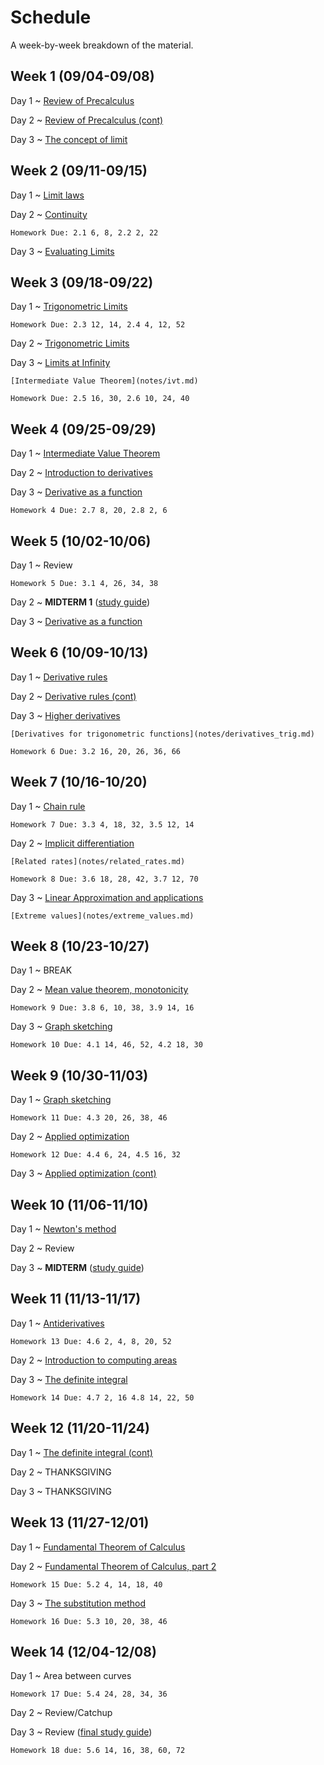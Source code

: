 # Schedule

A week-by-week breakdown of the material.

## Week  1 (09/04-09/08)

Day 1
  ~ [Review of Precalculus](notes/algebra_review.md)

Day 2
  ~ [Review of Precalculus (cont)](notes/algebra_review.md)

Day 3
  ~ [The concept of limit](notes/limit_concept.md)

## Week  2 (09/11-09/15)

Day 1
  ~ [Limit laws](notes/limit_laws.md)

Day 2
  ~ [Continuity](notes/continuity.md)

    Homework Due: 2.1 6, 8, 2.2 2, 22

Day 3
  ~ [Evaluating Limits](notes/limit_evaluation.md)

## Week  3 (09/18-09/22)

Day 1
  ~ [Trigonometric Limits](notes/limit_trig.md)

    Homework Due: 2.3 12, 14, 2.4 4, 12, 52

Day 2
  ~ [Trigonometric Limits](notes/limit_trig.md)

Day 3
  ~ [Limits at Infinity](notes/limit_infinity.md)

    [Intermediate Value Theorem](notes/ivt.md)

    Homework Due: 2.5 16, 30, 2.6 10, 24, 40

## Week  4 (09/25-09/29)

Day 1
  ~ [Intermediate Value Theorem](notes/ivt.md)

Day 2
  ~ [Introduction to derivatives](notes/derivatives_intro.md)

Day 3
  ~ [Derivative as a function](notes/derivatives_function.md)

    Homework 4 Due: 2.7 8, 20, 2.8 2, 6

## Week  5 (10/02-10/06)

Day 1
  ~ Review

    Homework 5 Due: 3.1 4, 26, 34, 38

Day 2
  ~ **MIDTERM 1** ([study guide](notes/midterm1_study_guide.md))

Day 3
  ~ [Derivative as a function](notes/derivatives_function.md)

## Week  6 (10/09-10/13)

Day 1
  ~ [Derivative rules](notes/derivatives_rules.md)

Day 2
  ~ [Derivative rules (cont)](notes/derivatives_rules.md)

Day 3
  ~ [Higher derivatives](notes/derivatives_higher.md)

    [Derivatives for trigonometric functions](notes/derivatives_trig.md)

    Homework 6 Due: 3.2 16, 20, 26, 36, 66

## Week  7 (10/16-10/20)

Day 1
  ~ [Chain rule](notes/chain_rule.md)

    Homework 7 Due: 3.3 4, 18, 32, 3.5 12, 14

Day 2
  ~ [Implicit differentiation](notes/implicit_differentiation.md)

    [Related rates](notes/related_rates.md)

    Homework 8 Due: 3.6 18, 28, 42, 3.7 12, 70

Day 3
  ~ [Linear Approximation and applications](notes/linear_approx.md)

    [Extreme values](notes/extreme_values.md)

## Week  8 (10/23-10/27)

Day 1
  ~ BREAK

Day 2
  ~ [Mean value theorem, monotonicity](notes/mean_value_theorem.md)

    Homework 9 Due: 3.8 6, 10, 38, 3.9 14, 16

Day 3
  ~ [Graph sketching](notes/graph_sketching.md)

    Homework 10 Due: 4.1 14, 46, 52, 4.2 18, 30

## Week  9 (10/30-11/03)

Day 1
  ~ [Graph sketching](notes/graph_sketching.md)

    Homework 11 Due: 4.3 20, 26, 38, 46

Day 2
  ~ [Applied optimization](notes/applied_optimization.md)

    Homework 12 Due: 4.4 6, 24, 4.5 16, 32

Day 3
  ~ [Applied optimization (cont)](notes/applied_optimization.md)

## Week 10 (11/06-11/10)

Day 1
  ~ [Newton's method](notes/newton.md)


Day 2
  ~ Review

Day 3
  ~ **MIDTERM** ([study guide](notes/midterm2_study_guide.md))

## Week 11 (11/13-11/17)

Day 1
  ~ [Antiderivatives](notes/antiderivatives.md)

    Homework 13 Due: 4.6 2, 4, 8, 20, 52

Day 2
  ~ [Introduction to computing areas](notes/computing_areas.md)

Day 3
  ~ [The definite integral](notes/definite_integral.md)

    Homework 14 Due: 4.7 2, 16 4.8 14, 22, 50

## Week 12 (11/20-11/24)

Day 1
  ~ [The definite integral (cont)](notes/definite_integral.md)

Day 2
  ~ THANKSGIVING

Day 3
  ~ THANKSGIVING

## Week 13 (11/27-12/01)

Day 1
  ~ [Fundamental Theorem of Calculus](notes/fundamental_theorem_calculus.md)

Day 2
  ~ [Fundamental Theorem of Calculus, part 2](notes/fundamental_theorem_calculus.md)

    Homework 15 Due: 5.2 4, 14, 18, 40

Day 3
  ~ [The substitution method](notes/substitution.md)

    Homework 16 Due: 5.3 10, 20, 38, 46

## Week 14 (12/04-12/08)

Day 1
  ~ Area between curves

    Homework 17 Due: 5.4 24, 28, 34, 36

Day 2
  ~ Review/Catchup

Day 3
  ~ Review ([final study guide](notes/midterm3_study_guide.md))

    Homework 18 due: 5.6 14, 16, 38, 60, 72

